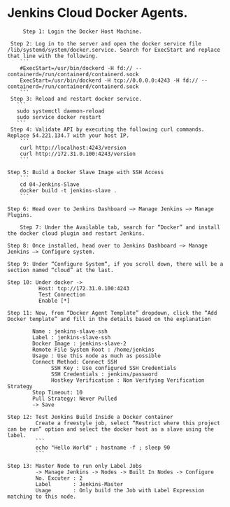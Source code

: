 Jenkins Cloud Docker Agents. 
===========================
         Step 1: Login the Docker Host Machine.
  
	 Step 2: Log in to the server and open the docker service file /lib/systemd/system/docker.service. Search for ExecStart and replace that line with the following.
	    ```
		#ExecStart=/usr/bin/dockerd -H fd:// --containerd=/run/containerd/containerd.sock
        ExecStart=/usr/bin/dockerd -H tcp://0.0.0.0:4243 -H fd:// --containerd=/run/containerd/containerd.sock
		```
	 Step 3: Reload and restart docker service.
	   ```
	   sudo systemctl daemon-reload
	   sudo service docker restart
	   ```
	 Step 4: Validate API by executing the following curl commands. Replace 54.221.134.7 with your host IP.
		```
		curl http://localhost:4243/version
		curl http://172.31.0.100:4243/version
		```  
	   
	Step 5: Build a Docker Slave Image with SSH Access
        ```	  
	    cd 04-Jenkins-Slave
	    docker build -t jenkins-slave .
		```   
		
	Step 6: Head over to Jenkins Dashboard –> Manage Jenkins –> Manage Plugins.

        Step 7: Under the Available tab, search for “Docker” and install the docker cloud plugin and restart Jenkins. 
	
	Step 8: Once installed, head over to Jenkins Dashboard –> Manage Jenkins –> Configure system.
	
	Step 9: Under “Configure System“, if you scroll down, there will be a section named “cloud” at the last.
	
	Step 10: Under docker -> 
	          Host: tcp://172.31.0.100:4243
			  Test Connection
			  Enable [*]
			  
	Step 11: Now, from “Docker Agent Template” dropdown, click the “Add Docker template” and fill in the details based on the explanation	

            Name : jenkins-slave-ssh
            Label : jenkins-slave-ssh			
			Docker Image : jenkins-slave-2
			Remote File System Root : /home/jenkins
			Usage : Use this node as much as possible 
			Connect Method: Connect SSH 
			      SSH Key : Use configured SSH Credentials
				  SSH Credentials : jenkins/password 
				  Hostkey Verification : Non Verifying Verification Strategy
			Stop Timeout: 10 
            Pull Strategy: Never Pulled 
			-> Save 
			
	Step 12: Test Jenkins Build Inside a Docker container
	         Create a freestyle job, select “Restrict where this project can be run” option and select the docker host as a slave using the label.
             ```
			 echo "Hello World" ; hostname -f ; sleep 90
			 ```
			 
	Step 13: Master Node to run only Label Jobs 
             -> Manage Jenkins -> Nodes -> Built In Nodes -> Configure
             No. Excuter : 2 
             Label       : Jenkins-Master 
             Usage       : Only build the Job with Label Expression matching to this node.
